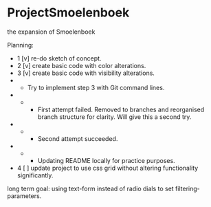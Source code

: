 # ProjectSmoelenboek
the expansion of Smoelenboek

Planning:
- 1 [v] re-do sketch of concept.
- 2 [v] create basic code with color alterations.
- 3 [v] create basic code with visibility alterations.
- - Try to implement step 3 with Git command lines.
- - - First attempt failed. Removed to branches and reorganised branch structure for clarity. Will give this a second try. 
- - - Second attempt succeeded. 
- - - Updating README locally for practice purposes.
- 4 [ ] update project to use css grid without altering functionality significantly.

long term goal: using text-form instead of radio dials to set filtering-parameters.
